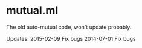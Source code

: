 # mutual.ml
The old auto-mutual code, won't update probably.

Updates: 
2015-02-09 Fix bugs
2014-07-01 Fix bugs